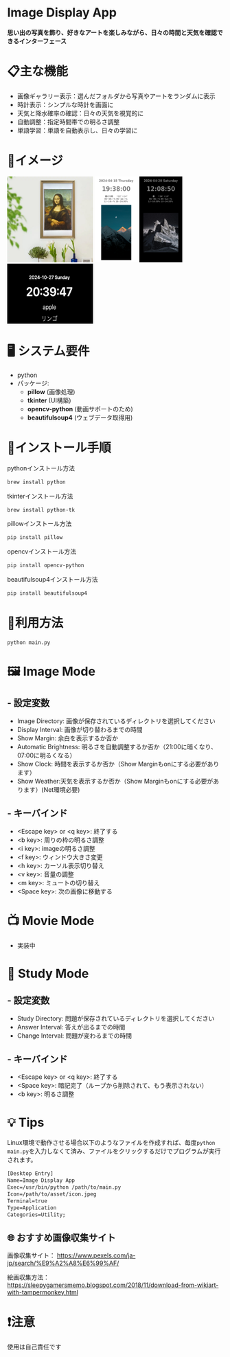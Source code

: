# Image Display App
**思い出の写真を飾り、好きなアートを楽しみながら、日々の時間と天気を確認できるインターフェース**
# 📋主な機能
- 画像ギャラリー表示：選んだフォルダから写真やアートをランダムに表示
- 時計表示：シンプルな時計を画面に
- 天気と降水確率の確認：日々の天気を視覚的に
- 自動調整：指定時間帯での明るさ調整
- 単語学習：単語を自動表示し、日々の学習に

# 🩻イメージ

<img src="asset/1.jpg" alt="代替テキスト" width="200" height="200" />
<img src="asset/2.png" alt="代替テキスト" width="100" height="200" />
<img src="asset/3.png" alt="代替テキスト" width="100" height="200" />
<img src="asset/4.png" alt="代替テキスト" width="200" height="140" />

# 🖥️ システム要件

* python
* パッケージ:
    - **pillow** (画像処理)
    - **tkinter** (UI構築)
    - **opencv-python** (動画サポートのため)
    - **beautifulsoup4** (ウェブデータ取得用)

# 🚀インストール手順

pythonインストール方法
```zsh
brew install python
```

tkinterインストール方法
```zsh
brew install python-tk
```

pillowインストール方法
```zsh
pip install pillow
```

opencvインストール方法

```zsh
pip install opencv-python
```

beautifulsoup4インストール方法

```zsh
pip install beautifulsoup4
```

# 📓利用方法
```zsh
python main.py
```

# 🖼 Image Mode
## - 設定変数
- Image Directory: 画像が保存されているディレクトリを選択してください
- Display Interval: 画像が切り替わるまでの時間
- Show Margin: 余白を表示するか否か
- Automatic Brightness: 明るさを自動調整するか否か（21:00に暗くなり、07:00に明るくなる）
- Show Clock: 時間を表示するか否か（Show Marginもonにする必要があります）
- Show Weather:天気を表示するか否か（Show Marginもonにする必要があります）(Net環境必要)

## - キーバインド
- \<Escape key> or \<q key>: 終了する
- \<b key>: 周りの枠の明るさ調整
- \<i key>: imageの明るさ調整
- \<f key>: ウィンドウ大きさ変更
- \<h key>: カーソル表示切り替え
- \<v key>: 音量の調整
- \<m key>: ミュートの切り替え
- \<Space key>: 次の画像に移動する


# 📺 Movie Mode
- 実装中


# 🧠 Study Mode
## - 設定変数
- Study Directory: 問題が保存されているディレクトリを選択してください
- Answer Interval: 答えが出るまでの時間
- Change Interval: 問題が変わるまでの時間

## - キーバインド
- \<Escape key> or \<q key>: 終了する
- \<Space key>: 暗記完了（ループから削除されて、もう表示されない）
- \<b key>: 明るさ調整


# 💡 Tips
Linux環境で動作させる場合以下のようなファイルを作成すれば、毎度`python main.py`を入力しなくて済み、ファイルをクリックするだけでプログラムが実行されます。
```image_display_app.desktop
[Desktop Entry]
Name=Image Display App
Exec=/usr/bin/python /path/to/main.py
Icon=/path/to/asset/icon.jpeg
Terminal=true
Type=Application
Categories=Utility;
```

## 🌐 おすすめ画像収集サイト
画像収集サイト：
https://www.pexels.com/ja-jp/search/%E9%A2%A8%E6%99%AF/


絵画収集方法：
https://sleepygamersmemo.blogspot.com/2018/11/download-from-wikiart-with-tampermonkey.html

# ❗️注意
使用は自己責任です